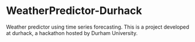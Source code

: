 # WeatherPredictor-Durhack
Weather predictor using time series forecasting. This is a project developed at durhack, a hackathon hosted by Durham University.
